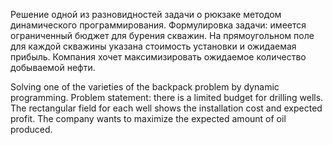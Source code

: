Решение одной из разновидностей задачи о рюкзаке методом динамического программирования.
Формулировка задачи: имеется ограниченный бюджет для бурения скважин. На прямоугольном поле для каждой скважины указана стоимость установки и ожидаемая прибыль. 
Компания хочет максимизировать ожидаемое количество добываемой нефти.

Solving one of the varieties of the backpack problem by dynamic programming.
Problem statement: there is a limited budget for drilling wells. The rectangular field for each well shows the installation cost and expected profit. 
The company wants to maximize the expected amount of oil produced.
